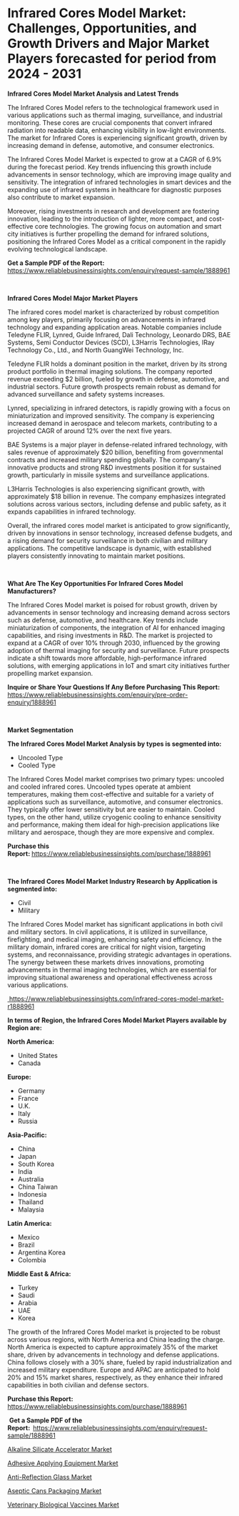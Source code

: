<p><h1>Infrared Cores Model Market: Challenges, Opportunities, and Growth Drivers and Major Market Players forecasted for period from 2024 - 2031</h1></p><p><strong>Infrared Cores Model Market Analysis and Latest Trends</strong></p>
<p><p>The Infrared Cores Model refers to the technological framework used in various applications such as thermal imaging, surveillance, and industrial monitoring. These cores are crucial components that convert infrared radiation into readable data, enhancing visibility in low-light environments. The market for Infrared Cores is experiencing significant growth, driven by increasing demand in defense, automotive, and consumer electronics. </p><p>The Infrared Cores Model Market is expected to grow at a CAGR of 6.9% during the forecast period. Key trends influencing this growth include advancements in sensor technology, which are improving image quality and sensitivity. The integration of infrared technologies in smart devices and the expanding use of infrared systems in healthcare for diagnostic purposes also contribute to market expansion. </p><p>Moreover, rising investments in research and development are fostering innovation, leading to the introduction of lighter, more compact, and cost-effective core technologies. The growing focus on automation and smart city initiatives is further propelling the demand for infrared solutions, positioning the Infrared Cores Model as a critical component in the rapidly evolving technological landscape.</p></p>
<p><strong>Get a Sample PDF of the Report:&nbsp;</strong> <a href="https://www.reliablebusinessinsights.com/enquiry/request-sample/1888961?utm_campaign=1734&utm_medium=2&utm_source=Github&utm_content=ia&utm_term=24102024&utm_id=infrared-cores-model">https://www.reliablebusinessinsights.com/enquiry/request-sample/1888961</a></p>
<p>&nbsp;</p>
<p><strong>Infrared Cores Model Major Market Players</strong></p>
<p><p>The infrared cores model market is characterized by robust competition among key players, primarily focusing on advancements in infrared technology and expanding application areas. Notable companies include Teledyne FLIR, Lynred, Guide Infrared, Dali Technology, Leonardo DRS, BAE Systems, Semi Conductor Devices (SCD), L3Harris Technologies, IRay Technology Co., Ltd., and North GuangWei Technology, Inc.</p><p>Teledyne FLIR holds a dominant position in the market, driven by its strong product portfolio in thermal imaging solutions. The company reported revenue exceeding $2 billion, fueled by growth in defense, automotive, and industrial sectors. Future growth prospects remain robust as demand for advanced surveillance and safety systems increases.</p><p>Lynred, specializing in infrared detectors, is rapidly growing with a focus on miniaturization and improved sensitivity. The company is experiencing increased demand in aerospace and telecom markets, contributing to a projected CAGR of around 12% over the next five years.</p><p>BAE Systems is a major player in defense-related infrared technology, with sales revenue of approximately $20 billion, benefiting from governmental contracts and increased military spending globally. The company's innovative products and strong R&D investments position it for sustained growth, particularly in missile systems and surveillance applications.</p><p>L3Harris Technologies is also experiencing significant growth, with approximately $18 billion in revenue. The company emphasizes integrated solutions across various sectors, including defense and public safety, as it expands capabilities in infrared technology.</p><p>Overall, the infrared cores model market is anticipated to grow significantly, driven by innovations in sensor technology, increased defense budgets, and a rising demand for security surveillance in both civilian and military applications. The competitive landscape is dynamic, with established players consistently innovating to maintain market positions.</p></p>
<p>&nbsp;</p>
<p><strong>What Are The Key Opportunities For Infrared Cores Model Manufacturers?</strong></p>
<p><p>The Infrared Cores Model market is poised for robust growth, driven by advancements in sensor technology and increasing demand across sectors such as defense, automotive, and healthcare. Key trends include miniaturization of components, the integration of AI for enhanced imaging capabilities, and rising investments in R&D. The market is projected to expand at a CAGR of over 10% through 2030, influenced by the growing adoption of thermal imaging for security and surveillance. Future prospects indicate a shift towards more affordable, high-performance infrared solutions, with emerging applications in IoT and smart city initiatives further propelling market expansion.</p></p>
<p><strong>Inquire or Share Your Questions If Any Before Purchasing This Report:</strong> <a href="https://www.reliablebusinessinsights.com/enquiry/pre-order-enquiry/1888961?utm_campaign=1734&utm_medium=2&utm_source=Github&utm_content=ia&utm_term=24102024&utm_id=infrared-cores-model">https://www.reliablebusinessinsights.com/enquiry/pre-order-enquiry/1888961</a></p>
<p>&nbsp;</p>
<p><strong>Market Segmentation</strong></p>
<p><strong>The Infrared Cores Model Market Analysis by types is segmented into:</strong></p>
<p><ul><li>Uncooled Type</li><li>Cooled Type</li></ul></p>
<p><p>The Infrared Cores Model market comprises two primary types: uncooled and cooled infrared cores. Uncooled types operate at ambient temperatures, making them cost-effective and suitable for a variety of applications such as surveillance, automotive, and consumer electronics. They typically offer lower sensitivity but are easier to maintain. Cooled types, on the other hand, utilize cryogenic cooling to enhance sensitivity and performance, making them ideal for high-precision applications like military and aerospace, though they are more expensive and complex.</p></p>
<p><strong>Purchase this Report:&nbsp;</strong><a href="https://www.reliablebusinessinsights.com/purchase/1888961?utm_campaign=1734&utm_medium=2&utm_source=Github&utm_content=ia&utm_term=24102024&utm_id=infrared-cores-model">https://www.reliablebusinessinsights.com/purchase/1888961</a></p>
<p>&nbsp;</p>
<p><strong>The Infrared Cores Model Market Industry Research by Application is segmented into:</strong></p>
<p><ul><li>Civil</li><li>Military</li></ul></p>
<p><p>The Infrared Cores Model market has significant applications in both civil and military sectors. In civil applications, it is utilized in surveillance, firefighting, and medical imaging, enhancing safety and efficiency. In the military domain, infrared cores are critical for night vision, targeting systems, and reconnaissance, providing strategic advantages in operations. The synergy between these markets drives innovations, promoting advancements in thermal imaging technologies, which are essential for improving situational awareness and operational effectiveness across various applications.</p></p>
<p><a href="https://www.reliablebusinessinsights.com/infrared-cores-model-market-r1888961?utm_campaign=1734&utm_medium=2&utm_source=Github&utm_content=ia&utm_term=24102024&utm_id=infrared-cores-model">&nbsp;https://www.reliablebusinessinsights.com/infrared-cores-model-market-r1888961</a></p>
<p><strong>In terms of Region, the Infrared Cores Model Market Players available by Region are:</strong></p>
<p>
    <p> <strong> North America: </strong>
        <ul>
            <li>United States</li>
            <li>Canada</li>
        </ul>
        </p> 
    <p> <strong> Europe: </strong>
        <ul>
            <li>Germany</li>
            <li>France</li>
            <li>U.K.</li>
            <li>Italy</li>
            <li>Russia</li>
        </ul>
        </p> 
    <p> <strong> Asia-Pacific: </strong>
        <ul>
            <li>China</li>
            <li>Japan</li>
            <li>South Korea</li>
            <li>India</li>
            <li>Australia</li>
            <li>China Taiwan</li>
            <li>Indonesia</li>
            <li>Thailand</li>
            <li>Malaysia</li>
        </ul>
        </p> 
    <p> <strong> Latin America: </strong>
        <ul>
            <li>Mexico</li>
            <li>Brazil</li>
            <li>Argentina Korea</li>
            <li>Colombia</li>
        </ul>
        </p> 
    <p> <strong> Middle East & Africa: </strong>
        <ul>
            <li>Turkey</li>
            <li>Saudi</li>
            <li>Arabia</li>
            <li>UAE</li>
            <li>Korea</li>
        </ul>
    </p>
    </p>
<p><p>The growth of the Infrared Cores Model market is projected to be robust across various regions, with North America and China leading the charge. North America is expected to capture approximately 35% of the market share, driven by advancements in technology and defense applications. China follows closely with a 30% share, fueled by rapid industrialization and increased military expenditure. Europe and APAC are anticipated to hold 20% and 15% market shares, respectively, as they enhance their infrared capabilities in both civilian and defense sectors.</p></p>
<p><strong>Purchase this Report: </strong><a href="https://www.reliablebusinessinsights.com/purchase/1888961?utm_campaign=1734&utm_medium=2&utm_source=Github&utm_content=ia&utm_term=24102024&utm_id=infrared-cores-model">https://www.reliablebusinessinsights.com/purchase/1888961</a></p>
<p>&nbsp;<strong>Get a Sample PDF of the Report:&nbsp;&nbsp;</strong><a href="https://www.reliablebusinessinsights.com/enquiry/request-sample/1888961?utm_campaign=1734&utm_medium=2&utm_source=Github&utm_content=ia&utm_term=24102024&utm_id=infrared-cores-model">https://www.reliablebusinessinsights.com/enquiry/request-sample/1888961</a></p>
<p><strong></strong></p>
<p><p><a href="https://www.linkedin.com/pulse/comprehensive-alkaline-silicate-accelerator-market-report-hgtvf?utm_campaign=1734&utm_medium=2&utm_source=Github&utm_content=ia&utm_term=24102024&utm_id=infrared-cores-model">Alkaline Silicate Accelerator Market</a></p><p><a href="https://www.linkedin.com/pulse/adhesive-applying-equipment-market-outlook-complete-industry-mhrqf?utm_campaign=1734&utm_medium=2&utm_source=Github&utm_content=ia&utm_term=24102024&utm_id=infrared-cores-model">Adhesive Applying Equipment Market</a></p><p><a href="https://www.linkedin.com/pulse/anti-reflection-glass-market-evolution-future-outlook-forecasting-solee?utm_campaign=1734&utm_medium=2&utm_source=Github&utm_content=ia&utm_term=24102024&utm_id=infrared-cores-model">Anti-Reflection Glass Market</a></p><p><a href="https://www.linkedin.com/pulse/aseptic-cans-packaging-market-strategic-insights-product-puthf?utm_campaign=1734&utm_medium=2&utm_source=Github&utm_content=ia&utm_term=24102024&utm_id=infrared-cores-model">Aseptic Cans Packaging Market</a></p><p><a href="https://github.com/ygfu6u/Market-Research-Report-List-1/blob/main/veterinary-biological-vaccines-market.md?utm_campaign=1734&utm_medium=2&utm_source=Github&utm_content=ia&utm_term=24102024&utm_id=infrared-cores-model">Veterinary Biological Vaccines Market</a></p></p>